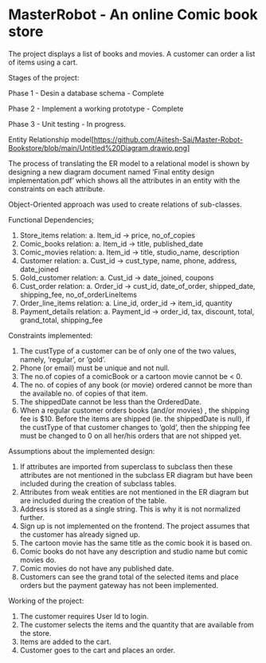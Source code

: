 # MasterRobot - An online Comic book store

The project displays a list of books and movies. A customer can order a list of items using a cart.

Stages of the project:

Phase 1 - Desin a database schema - Complete

Phase 2 - Implement a working prototype - Complete

Phase 3 - Unit testing - In progress.

Entity Relationship model[https://github.com/Ajitesh-Sai/Master-Robot-Bookstore/blob/main/Untitled%20Diagram.drawio.png]


The process of translating the ER model to a relational model is shown by designing a new diagram document named ‘Final entity design implementation.pdf’ which shows all the attributes in an entity with the constraints on each attribute. 

Object-Oriented approach was used to create relations of sub-classes.

Functional Dependencies;
1.	Store_items relation:
a.	Item_id -> price, no_of_copies
2.	Comic_books relation:
a.	Item_id -> title, published_date
3.	Comic_movies relation:
a.	Item_id -> title, studio_name, description
4.	Customer relation:
a.	Cust_id -> cust_type, name, phone, address, date_joined
5.	Gold_customer relation:
a.	Cust_id -> date_joined, coupons
6.	Cust_order relation:
a.	Order_id -> cust_id, date_of_order, shipped_date, shipping_fee, no_of_orderLineItems
7.	Order_line_items relation:
a.	Line_id, order_id -> item_id, quantity
8.	Payment_details relation:
a.	Payment_id -> order_id, tax, discount, total, grand_total, shipping_fee

Constraints implemented:

1.	The custType of a customer can be of only one of the two values, namely, ‘regular’, or ’gold’.
2.	Phone (or email) must be unique and not null.
3.	The no.of copies of a comicBook or a cartoon movie cannot be < 0.
4.	The no. of copies of any book (or movie) ordered cannot be more than the available no. of copies of that item.
5.	The shippedDate cannot be less than the OrderedDate.
6.	When a regular customer orders books (and/or movies) , the shipping fee is $10. Before the items are shipped (ie. the shippedDate is null), if the custType of that customer changes to ‘gold’, then the shipping fee must be changed to 0 on all her/his orders that are not shipped yet.

Assumptions about the implemented design:

1.	If attributes are imported from superclass to subclass then these attributes are not mentioned in the subclass ER diagram but have been included during the creation of subclass tables.
2.	Attributes from weak entities are not mentioned in the ER diagram but are included during the creation of the table. 
3.	Address is stored as a single string. This is why it is not normalized further. 
4.	Sign up is not implemented on the frontend. The project assumes that the customer has already signed up. 
5.	The cartoon movie has the same title as the comic book it is based on. 
6.	Comic books do not have any description and studio name but comic movies do. 
7.	Comic movies do not have any published date.
8.	Customers can see the grand total of the selected items and place orders but the payment gateway has not been implemented.

Working of the project:

1.	The customer requires User Id to login. 
2.	The customer selects the items and the quantity that are available from the store.
3.	Items are added to the cart.
4.	Customer goes to the cart and places an order.
